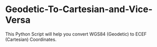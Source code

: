 # Geodetic-To-Cartesian-and-Vice-Versa
This Python Script will help you convert WGS84 (Geodetic) to ECEF (Cartesian) Coordinates.
